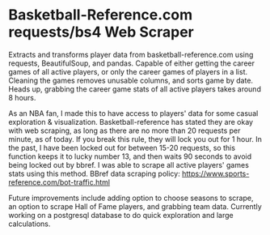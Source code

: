 # Basketball-Reference.com requests/bs4 Web Scraper
Extracts and transforms player data from basketball-reference.com using requests, BeautifulSoup, and pandas. Capable of either getting the career games of all active players, or only the career games of players in a list. Cleaning the games removes unusable columns, and sorts game by date. Heads up, grabbing the career game stats of all active players takes around 8 hours.

As an NBA fan, I made this to have access to players' data for some casual exploration & visualization. Basketball-reference has stated they are okay with web scraping, as long as there are no more than 20 requests per minute, as of today. If you break this rule, they will lock you out for 1 hour. In the past, I have been locked out for between 15-20 requests, so this function keeps it to lucky number 13, and then waits 90 seconds to avoid being locked out by bbref. I was able to scrape all active players' games stats using this method. 
BBref data scraping policy: https://www.sports-reference.com/bot-traffic.html

Future improvements include adding option to choose seasons to scrape, an option to scrape Hall of Fame players, and grabbing team data.
Currently working on a postgresql database to do quick exploration and large calculations.
